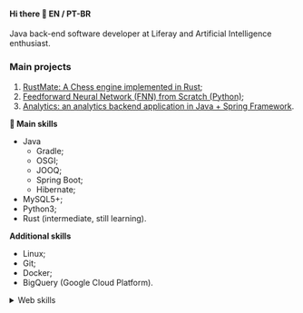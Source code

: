 #### Hi there 👋 EN / PT-BR

Java back-end software developer at Liferay and Artificial Intelligence enthusiast.

### Main projects
1. [RustMate: A Chess engine implemented in Rust](https://github.com/thiago-buarqque/RustMate_Rust-Chess-Engine);
2. [Feedforward Neural Network (FNN) from Scratch (Python)](https://github.com/thiago-buarqque/MLP-from-scratch);
3. [Analytics: an analytics backend application in Java + Spring Framework](https://github.com/thiago-buarqque/backend-java/tree/main/analytics).

**🔬 Main skills**

- Java
  - Gradle;
  - OSGI;
  - JOOQ;
  - Spring Boot;
  - Hibernate;
- MySQL5+;
- Python3;
- Rust (intermediate, still learning).

**Additional skills**
- Linux;
- Git;
- Docker;
- BigQuery (Google Cloud Platform).

<details>
  <summary>Web skills</summary>
  
  - HTML5;
  - SASS;
  - Typescript;
  - ReactJS v17/v18;

</details>

